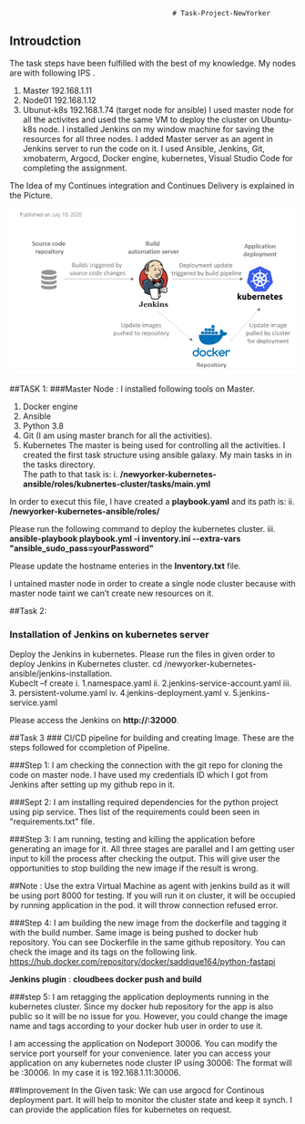                                             # Task-Project-NewYorker
  ## Introudction
   The task steps have been fulfilled with the best of my knowledge. My nodes are with following IPS .
   1.	Master 192.168.1.11
   2.	Node01 192.168.1.12
   3.	Ubunut-k8s 192.168.1.74  (target node for ansible)
I used master node for all the activites and used the same VM to deploy the cluster on Ubuntu-k8s node. I installed Jenkins on my window machine for saving the resources for all three nodes. I added Master server as an agent in Jenkins server to run the code on it. I used Ansible, Jenkins, Git, xmobaterm, Argocd, Docker engine, kubernetes, Visual Studio Code for completing the assignment.
 
 The Idea of my Continues integration and Continues Delivery is explained in the Picture.
 
 ![Alt text](https://github.com/saddique164/test-project/blob/master/cicd.PNG?raw=true "Title")
 
##TASK 1: 
###Master Node :
            I installed following tools on Master.
1.	Docker engine
2.	Ansible
3.	Python 3.8
4.	Git (I am using master branch for all the activities).
5.	Kubernetes
       The master is being used for controlling all the activities. I created the first task structure using ansible galaxy. My main tasks in in the tasks directory.   
       The path to that task is:
       i.	**/newyorker-kubernetes-ansible/roles/kubnertes-cluster/tasks/main.yml**

In order to execut this file, I have created a **playbook.yaml** and its path is:
       ii. **/newyorker-kubernetes-ansible/roles/**

Please  run the following command to deploy the kubernetes cluster. 
       iii.	**ansible-playbook playbook.yml -i inventory.ini --extra-vars "ansible_sudo_pass=yourPassword"**

Please update the hostname enteries in the **Inventory.txt** file.

I untained master node in order to create a single node cluster because with master node taint we can’t create new resources on it.

##Task 2:  
   ### Installation of Jenkins on kubernetes server
  
  Deploy the Jenkins in kubernetes.
     Please run the files in given order to deploy Jenkins in Kubernetes cluster.
     cd /newyorker-kubernetes-ansible/jenkins-installation.  
     Kubeclt –f create <follow the order>
            i.  1.namespace.yaml
            ii. 2.jenkins-service-account.yaml
            iii. 3. persistent-volume.yaml
            iv. 4.jenkins-deployment.yaml
            v.  5.jenkins-service.yaml

Please access the Jenkins on **http://<your-cluster-ip>:32000**. 
  
##Task 3
    ### CI/CD pipeline for building and creating Image.
  These are the steps followed for ccompletion of Pipeline.
     
   ###Step  1:
    I am checking the connection with the git repo for cloning the code on master node. I have used my credentials ID which I got from Jenkins after setting up my github repo in it.

  ###Sept 2:
    I am installing required dependencies for the python project using pip service.  Thes list of the requirements could been seen in "requirements.txt" file.

  ###Step 3:
     I am running, testing and killing the application before generating an image for it. All three stages are parallel and I am getting user input to kill the process after checking the output. This will give user the opportunities to stop building the new image if the result is wrong.
   
   ##Note : Use the extra Virtual Machine as agent with jenkins build as it will be using port 8000 for testing. If you will run it on cluster, it will be occupied by
            running application in the pod. it will throw connection refused error.

  ###Step 4:
      I am building the new image from the dockerfile and tagging it with the build number. Same image is being pushed to docker hub repository. You can see Dockerfile in the same github repository. You can check the image and its tags on the following link.
   https://hub.docker.com/repository/docker/saddique164/python-fastapi
  
  **Jenkins plugin** : **cloudbees docker push and build**
  
  ###step 5:
      I am retagging the application deployments running in the kubernetes cluster. Since my docker hub repository for the app is also public so it will be no issue for you. However, you could change the image name and tags according to your docker hub user in order to use it. 
  
 I am accessing the application on Nodeport 30006. You can modify the service port yourself for your convenience. later you can access your application on any kubernetes node cluster IP using 30006: The format will be <any-node-ip>:30006. In my case it is 192.168.1.11:30006. 
  
  ##Improvement In the Given task:
      We can use argocd for Continous deployment part. It will help to monitor the cluster state and keep it synch. I can provide the application files for kubernetes on request.
  
  


